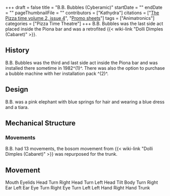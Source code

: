 +++
draft = false
title = "B.B. Bubbles (Cyberamic)"
startDate = ""
endDate = ""
pageThumbnailFile = ""
contributors = ["Kathydra"]
citations = ["[The Pizza time volume 2, issue 4](%22https://mail.showbizpizza.com/info/documents/ptt/ptt_pizzatimes2-4.pdf%22)", "[Promo sheets](%22https://mail.showbizpizza.com/info/documents/ptt/ptt_promosheets.pdf%22)"]
tags = ["Animatronics"]
categories = ["Pizza Time Theatre"]
+++
B.B. Bubbles was the last side act placed inside the Piona bar and was a retrofited {{< wiki-link "Dolli Dimples (Cabaret)" >}}.

## History

B.B. Bubbles was the third and last side act inside the Piona bar and was installed there sometime in 1982^(1)^. There was also the option to purchase a bubble machine with her installation pack ^(2)^.

## Design

B.B. was a pink elephant with blue springs for hair and wearing a blue dress and a tiara.

## Mechanical Structure

### Movements

B.B. had 13 movements, the bosom movement from {{< wiki-link "Dolli Dimples (Cabaret)" >}} was repurposed for the trunk.

  Movement
  -----------------
  Mouth
  Eyelids
  Head Turn Right
  Head Turn Left
  Head Tilt
  Body Turn
  Right Ear
  Left Ear
  Eye Turn Right
  Eye Turn Left
  Left Hand
  Right Hand
  Trunk

